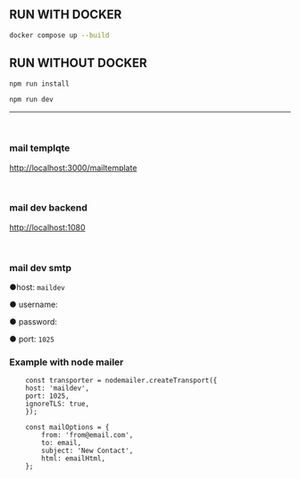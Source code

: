 
## RUN WITH DOCKER
```bash
docker compose up --build
```

## RUN WITHOUT DOCKER
```bash
npm run install
```
```bash
npm run dev
```
<hr>
<br>
<h3>mail templqte</h3>

[http://localhost:3000/mailtemplate](http://localhost:3000) 

<br/>
<h3>mail dev backend</h3>

[http://localhost:1080](http://localhost:1080)

<br/>
<h3>mail dev smtp</h3>

●host: `maildev`

● username:

● password:

● port: `1025`

### Example with node mailer

```
    const transporter = nodemailer.createTransport({
    host: 'maildev',
    port: 1025,
    ignoreTLS: true,
    });
    
    const mailOptions = {
        from: 'from@email.com',
        to: email,
        subject: 'New Contact',
        html: emailHtml,
    };
```


